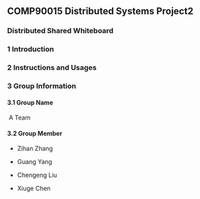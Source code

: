 ## COMP90015 Distributed Systems Project2

### Distributed Shared Whiteboard

### 1 Introduction

### 2 Instructions and Usages

### 3 Group Information

#### 3.1 Group Name

​	A Team

#### 3.2 Group Member

- Zihan Zhang

- Guang Yang

- Chengeng Liu

- Xiuge Chen

  